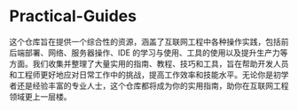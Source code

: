 # Practical-Guides
这个仓库旨在提供一个综合性的资源，涵盖了互联网工程中各种操作实践，包括前后端部署、网络、服务器操作、IDE 的学习与使用、工具的使用以及提升生产力等方面。我们收集并整理了大量实用的指南、教程、技巧和工具，旨在帮助开发人员和工程师更好地应对日常工作中的挑战，提高工作效率和技能水平。无论你是初学者还是经验丰富的专业人士，这个仓库都将成为你的实用指南，助你在互联网工程领域更上一层楼。
